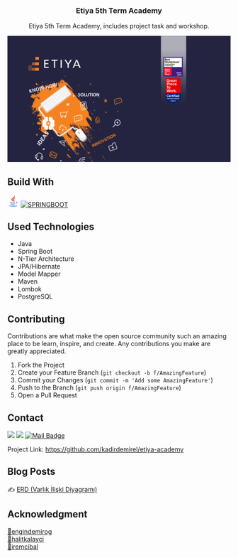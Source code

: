 
 <h3 align="center">Etiya 5th Term Academy</h3>
 <p align="center">Etiya 5th Term Academy, includes project task and workshop. </p>

![](homeworks/images/etiya.png)
 
## Build With
 <a href="https://github.com/kadirdemirel" rel="nofollow"><img align="" alt="JAVA" width="26px" src="https://raw.githubusercontent.com/kadirdemirel/kadirdemirel/main/images/java.png" style="max-width:100%;"></a>
  <a href="https://github.com/kadirdemirel" rel="nofollow"><img align="" alt="SPRINGBOOT" width="26px" src="https://miro.medium.com/fit/c/294/294/1*R6jBaoIrvb49knSiTJ7lgA.png" style="max-width:100%;"></a>

## Used Technologies 
- Java
- Spring Boot
- N-Tier Architecture
- JPA/Hibernate
- Model Mapper
- Maven
- Lombok
- PostgreSQL

## Contributing
Contributions are what make the open source community such an amazing place to be learn, inspire, and create. Any contributions you make are greatly appreciated.

1. Fork the Project
2. Create your Feature Branch (`git checkout -b f/AmazingFeature`)
3. Commit your Changes (`git commit -m 'Add some AmazingFeature'`)
4. Push to the Branch (`git push origin f/AmazingFeature`)
5. Open a Pull Request


## Contact
[![](https://img.shields.io/badge/linkedin-%230077B5.svg?&style=for-the-badge&logo=linkedin&logoColor=white)](https://www.linkedin.com/in/kadirdemirel/)
[![](https://img.shields.io/badge/medium-%2312100E.svg?&style=for-the-badge&logo=medium&logoColor=white)](https://medium.com/@kadirdemirell)
[![Mail Badge](https://img.shields.io/badge/kadirdemirel_17@hotmail.com-c14438?style=for-the-badge&logo=Gmail&logoColor=white&link=mailto:kadirdemirel_17@hotmail.com)](mailto:kadirdemirel_17@hotmail.com)

Project Link: https://github.com/kadirdemirel/etiya-academy

## Blog Posts
✍️ <a href="https://medium.com/p/43c088727a5a"  style="max-width:100%;">ERD (Varlık İlişki Diyagramı)</a> <br>


## Acknowledgment

<a href="https://github.com/engindemirog">🙏engindemirog</a> <br>
<a href="https://github.com/halitkalayci">🙏halitkalayci</a> <br>
<a href="https://github.com/iremcibal">🙏iremcibal</a>
